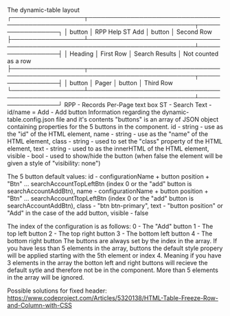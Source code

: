 The dynamic-table layout
┌─────────────────┬───────────────────────────────────────────────────────────────────────────┬─────────────────┐
│     button      │ RPP  Help                                                ST  Add          │     button      │ Second Row
├─────────────────┴───────────────────────────────────────────────────────────────────────────┴─────────────────┤
│                                           Heading                                                             │ First Row
│                                       Search Results                                                          │ Not counted as a row
├─────────────────┬───────────────────────────────────────────────────────────────────────────┬─────────────────┤
│     button      │                          Pager                                            │     button      │ Third Row
└─────────────────┴───────────────────────────────────────────────────────────────────────────┴─────────────────┘
RPP - Records Per-Page text box
ST  - Search Text               - id/name = 
Add - Add button
Information regarding the dynamic-table.config.json file and it's contents
"buttons" is an array of JSON object containing properties for the 5 buttons in the component.
    id      - string - use as the "id" of the HTML element, 
    name    - string - use as the "name" of the HTML element, 
    class   - string - used to set the "class" property of the HTML element, 
    text    - string - used to as the innerHTML of the HTML element, 
    visible - bool   - used to show/hide the button (when false the element will be given a style of "visibility: none")

The 5 button default values:
    id      - configurationName + button position + "Btn" ... searchAccountTopLeftBtn (index 0 or the "add" button is searchAccountAddBtn), 
    name    - configurationName + button position + "Btn" ... searchAccountTtopLeftBtn (index 0 or the "add" button is searchAccountAddBtn), 
    class   - "btn btn-primary", 
    text    - "button position" or "Add" in the case of the add button, 
    visible - false

  The index of the configuration is as follows:
    0 - The "Add" button
    1 - The top left button
    2 - The top right button
    3 - The bottom left button
    4 - The bottom right button
  The buttons are always set by the index in the array.  If you have less than 5 elements in the array,
  buttons the default style propery will be applied starting with the 5th element or index 4.
  Meaning if you have 3 elements in the array the botton left and right buttons will recieve the default sytle and
  therefore not be in the component.  More than 5 elements in the array will be ignored. 



Possible solutions for fixed header:
  https://www.codeproject.com/Articles/5320138/HTML-Table-Freeze-Row-and-Column-with-CSS
